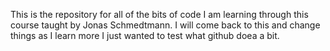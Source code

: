 This is the repository for all of the bits of code I am learning through this course taught by Jonas Schmedtmann. I will come back to this and change things as I learn more I just wanted to test what github doea a bit.
